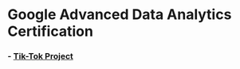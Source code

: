 # Google Advanced Data Analytics Certification

### - [Tik-Tok Project](https://github.com/jorgegabrielvm/Python/tree/main/Google/Tik-Tok%20project)
